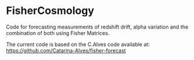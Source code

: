 # FisherCosmology

Code for forecasting measurements of redshift drift, alpha variation and the combination of both using Fisher Matrices.

The current code is based on the C.Alves code available at: https://github.com/Catarina-Alves/fisher-forecast
